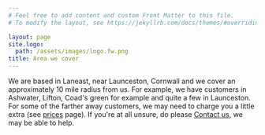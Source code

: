```yaml
---
# Feel free to add content and custom Front Matter to this file.
# To modify the layout, see https://jekyllrb.com/docs/themes/#overriding-theme-defaults

layout: page
site.logo:
  path: /assets/images/logo.fw.png
title: Area we cover
---
```

We are based in Laneast, near Launceston, Cornwall and we cover an approximately 10 mile radius from us. For example, we have customers in Ashwater, Lifton, Coad's green for example and quite a few in Launceston. For some of the farther away customers, we may need to charge you a little extra (see [prices](/prices/) page).
If you're at all unsure, do please [Contact us](/contactus/), we may be able to help.